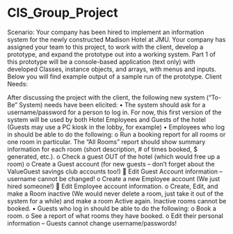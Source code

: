 # CIS_Group_Project
Scenario: Your company has been hired to implement an information system for the newly
constructed Madison Hotel at JMU. Your company has assigned your team to this project, to
work with the client, develop a prototype, and expand the prototype out into a working system.
Part 1 of this prototype will be a console-based application (text only) with developed Classes,
instance objects, and arrays, with menus and inputs. Below you will find example output of a
sample run of the prototype.
Client Needs:

After discussing the project with the client, the following new system (“To-Be” System) needs
have been elicited:
• The system should ask for a username/password for a person to log in. For now, this first
version of the system will be used by both Hotel Employees and Guests of the hotel
(Guests may use a PC kiosk in the lobby, for example)
• Employees who log in should be able to do the following:
o Run a booking report for all rooms or one room in particular. The “All Rooms”
report should show summary information for each room (short description, # of
times booked, $ generated, etc.).
o Check a guest OUT of the hotel (which would free up a room)
o Create a Guest account (for new guests – don’t forget about the ValueGuest
savings club accounts too!)
 Edit Guest Account information – username cannot be changed!
o Create a new Employee account (We just hired someone!)
 Edit Employee account information.
o Create, Edit, and make a Room inactive (We would never delete a room, just take
it out of the system for a while) and make a room Active again. Inactive rooms
cannot be booked.
• Guests who log in should be able to do the following:
o Book a room.
o See a report of what rooms they have booked.
o Edit their personal information – Guests cannot change username/passwords!
